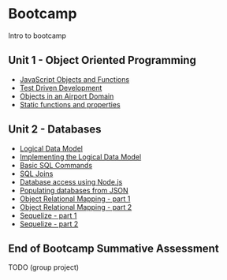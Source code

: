 # Bootcamp

Intro to bootcamp

## Unit 1 - Object Oriented Programming
* [JavaScript Objects and Functions](/curriculum/Bootcamp/Unit-1-Object_Oriented_Programming/0.1.1-JavaScript_Objects_And_Functions)
* [Test Driven Development](/curriculum/Bootcamp/Unit-1-Object_Oriented_Programming/0.1.2-Test_Driven_Development)
* [Objects in an Airport Domain](/curriculum/Bootcamp/Unit-1-Object_Oriented_Programming/0.1.3-Objects_in_an_Airport_Domain)
* [Static functions and properties](/curriculum/Bootcamp/Unit-1-Object_Oriented_Programming/0.1.4-Static_functions_and_properties)


## Unit 2 - Databases
* [Logical Data Model](/curriculum/Bootcamp/Unit-2-Databases/0.2.1-Logical_Data_Model)
* [Implementing the Logical Data Model](/curriculum/Bootcamp/Unit-2-Databases/0.2.2-Implementing_the_Logical_Data_Model)
* [Basic SQL Commands](/curriculum/Bootcamp/Unit-2-Databases/0.2.3-Basic_SQL_Commands.html)
* [SQL Joins](/curriculum/Bootcamp/Unit-2-Databases/0.2.4-SQL_Joins.html)
* [Database access using Node.js](/curriculum/Bootcamp/Unit-2-Databases/0.2.5-Database_access_using_Node.html)
* [Populating databases from JSON](/curriculum/Bootcamp/Unit-2-Databases/0.2.6-Populating_databases_from_JSON.html)
* [Object Relational Mapping - part 1](/curriculum/Bootcamp/Unit-2-Databases/0.2.7-Object_Relational_Mapping_part_1.html)
* [Object Relational Mapping - part 2](/curriculum/Bootcamp/Unit-2-Databases/0.2.8-Object_Relational_Mapping_part_2.html)
* [Sequelize - part 1](/curriculum/Bootcamp/Unit-2-Databases/0.2.9-Sequelize_part_1.html)
* [Sequelize - part 2](/curriculum/Bootcamp/Unit-2-Databases/0.2.10-Sequelize_part_2.html)

## End of Bootcamp Summative Assessment
TODO (group project)
